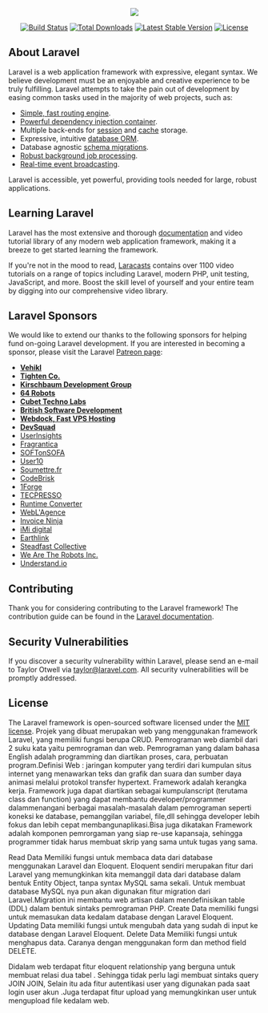 <p align="center"><img src="https://laravel.com/assets/img/components/logo-laravel.svg"></p>

<p align="center">
<a href="https://travis-ci.org/laravel/framework"><img src="https://travis-ci.org/laravel/framework.svg" alt="Build Status"></a>
<a href="https://packagist.org/packages/laravel/framework"><img src="https://poser.pugx.org/laravel/framework/d/total.svg" alt="Total Downloads"></a>
<a href="https://packagist.org/packages/laravel/framework"><img src="https://poser.pugx.org/laravel/framework/v/stable.svg" alt="Latest Stable Version"></a>
<a href="https://packagist.org/packages/laravel/framework"><img src="https://poser.pugx.org/laravel/framework/license.svg" alt="License"></a>
</p>

## About Laravel

Laravel is a web application framework with expressive, elegant syntax. We believe development must be an enjoyable and creative experience to be truly fulfilling. Laravel attempts to take the pain out of development by easing common tasks used in the majority of web projects, such as:

- [Simple, fast routing engine](https://laravel.com/docs/routing).
- [Powerful dependency injection container](https://laravel.com/docs/container).
- Multiple back-ends for [session](https://laravel.com/docs/session) and [cache](https://laravel.com/docs/cache) storage.
- Expressive, intuitive [database ORM](https://laravel.com/docs/eloquent).
- Database agnostic [schema migrations](https://laravel.com/docs/migrations).
- [Robust background job processing](https://laravel.com/docs/queues).
- [Real-time event broadcasting](https://laravel.com/docs/broadcasting).

Laravel is accessible, yet powerful, providing tools needed for large, robust applications.

## Learning Laravel

Laravel has the most extensive and thorough [documentation](https://laravel.com/docs) and video tutorial library of any modern web application framework, making it a breeze to get started learning the framework.

If you're not in the mood to read, [Laracasts](https://laracasts.com) contains over 1100 video tutorials on a range of topics including Laravel, modern PHP, unit testing, JavaScript, and more. Boost the skill level of yourself and your entire team by digging into our comprehensive video library.

## Laravel Sponsors

We would like to extend our thanks to the following sponsors for helping fund on-going Laravel development. If you are interested in becoming a sponsor, please visit the Laravel [Patreon page](https://patreon.com/taylorotwell):

- **[Vehikl](https://vehikl.com/)**
- **[Tighten Co.](https://tighten.co)**
- **[Kirschbaum Development Group](https://kirschbaumdevelopment.com)**
- **[64 Robots](https://64robots.com)**
- **[Cubet Techno Labs](https://cubettech.com)**
- **[British Software Development](https://www.britishsoftware.co)**
- **[Webdock, Fast VPS Hosting](https://www.webdock.io/en)**
- **[DevSquad](https://devsquad.com)**
- [UserInsights](https://userinsights.com)
- [Fragrantica](https://www.fragrantica.com)
- [SOFTonSOFA](https://softonsofa.com/)
- [User10](https://user10.com)
- [Soumettre.fr](https://soumettre.fr/)
- [CodeBrisk](https://codebrisk.com)
- [1Forge](https://1forge.com)
- [TECPRESSO](https://tecpresso.co.jp/)
- [Runtime Converter](http://runtimeconverter.com/)
- [WebL'Agence](https://weblagence.com/)
- [Invoice Ninja](https://www.invoiceninja.com)
- [iMi digital](https://www.imi-digital.de/)
- [Earthlink](https://www.earthlink.ro/)
- [Steadfast Collective](https://steadfastcollective.com/)
- [We Are The Robots Inc.](https://watr.mx/)
- [Understand.io](https://www.understand.io/)

## Contributing

Thank you for considering contributing to the Laravel framework! The contribution guide can be found in the [Laravel documentation](https://laravel.com/docs/contributions).

## Security Vulnerabilities

If you discover a security vulnerability within Laravel, please send an e-mail to Taylor Otwell via [taylor@laravel.com](mailto:taylor@laravel.com). All security vulnerabilities will be promptly addressed.

## License

The Laravel framework is open-sourced software licensed under the [MIT license](https://opensource.org/licenses/MIT).
Projek yang dibuat merupakan web yang menggunakan framework Laravel, yang memiliki fungsi berupa CRUD.
Pemrograman web diambil dari 2 suku kata yaitu pemrograman dan web. Pemrograman yang dalam bahasa English adalah programming dan diartikan proses, cara, perbuatan program.Definisi Web : jaringan komputer yang terdiri dari kumpulan situs internet yang menawarkan teks dan grafik dan suara dan sumber daya animasi melalui protokol transfer hypertext.
Framework adalah kerangka kerja. Framework juga dapat diartikan sebagai kumpulanscript (terutama class dan function) yang dapat membantu developer/programmer dalammenangani berbagai masalah-masalah dalam pemrograman seperti koneksi ke database, pemanggilan variabel, file,dll sehingga developer lebih fokus dan lebih cepat membangunaplikasi.Bisa juga dikatakan Framework adalah komponen pemrorgaman yang siap re-use kapansaja, sehingga programmer tidak harus membuat skrip yang sama untuk tugas yang sama.

Read Data
Memiliki fungsi  untuk membaca data dari database menggunakan Laravel dan Eloquent. Eloquent sendiri merupakan fitur dari Laravel yang memungkinkan kita memanggil data dari database dalam bentuk Entity Object, tanpa syntax MySQL sama sekali. Untuk membuat database MySQL nya pun akan digunakan fitur migration dari Laravel.Migration ini membantu web artisan dalam mendefinisikan table (DDL) dalam bentuk sintaks pemrograman PHP.
Create Data
memiliki fungsi untuk memasukan data kedalam database dengan Laravel Eloquent.
Updating Data
memiliki fungsi untuk mengubah data yang sudah di input ke database dengan Laravel Eloquent.
Delete Data
Memiliki fungsi untuk menghapus data. Caranya dengan menggunakan form dan method field DELETE.

Didalam web terdapat fitur eloquent relationship yang berguna untuk membuat relasi dua tabel . Sehingga tidak perlu lagi membuat sintaks query JOIN JOIN, Selain itu ada fitur autentikasi user yang digunakan pada saat login user akun .Juga terdapat fitur upload yang memungkinkan user untuk mengupload file kedalam web.
